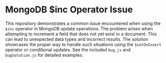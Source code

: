 # MongoDB $inc Operator Issue

This repository demonstrates a common issue encountered when using the `$inc` operator in MongoDB update operations. The problem arises when attempting to increment a field that does not yet exist in a document.  This can lead to unexpected data types and incorrect results.  The solution showcases the proper way to handle such situations using the `$setOnInsert` operator or conditional updates.  See the included `bug.js` and `bugSolution.js` for detailed examples.